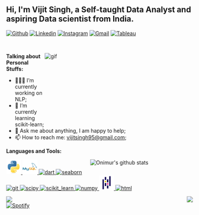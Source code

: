 <!-- Your title -->
## Hi, I'm Vijit Singh, a Self-taught Data Analyst and aspiring Data scientist from India.

<!-- Your badges
You can use the website to generate badges: https://shields.io/
-->

[![Github](https://img.shields.io/badge/-Github-000?style=flat&logo=Github&logoColor=white)](https://github.com/Viz-graffito)
[![Linkedin](https://img.shields.io/badge/-LinkedIn-blue?style=flat&logo=Linkedin&logoColor=white)](https://www.linkedin.com/in/vijit-singh-561162219/)
[![Instagram](https://img.shields.io/badge/-Instagram-c13584?style=flat&labelColor=c13584&logo=instagram&logoColor=white)](https://www.instagram.com/vizz_graffito/)
[![Gmail](https://img.shields.io/badge/-Gmail-c14438?style=flat&logo=Gmail&logoColor=white)](vijit:vijitsingh95@gmail.com)
[![Tableau](https://img.shields.io/badge/-Tableau-3871c1?style=flat&logo=Tableau&logoColor=white)](vijit:https://public.tableau.com/app/profile/vijit.singh8031)

&nbsp;

<!-- Any image aligned to the right. Beware the width -->
<img width="400" height="200" align="right" alt="gif" src="https://user-images.githubusercontent.com/90683408/146691147-a77dd417-bc26-4a49-baf9-0312d0d63ee6.gif" />
<!-- Talking about you -->

**Talking about Personal Stuffs:**



- 👨🏽‍💻 I’m currently working on NLP;
- 🌱 I’m currently learning scikit-learn; 
- 💬 Ask me about anything, I am happy to help;
- 📫 How to reach me: vijitsingh95@gmail.com;

**Languages and Tools:** 

<!-- Your github readme stats
You can use this api: https://github.com/anuraghazra/github-readme-stats
-->
<p>
  <a href="https://github.com/viz-graffito/handle-path-oz">
    <img width="55%" align="right" alt="Onimur's github stats" src="https://github-readme-stats.vercel.app/api?username=viz-graffito&show_icons=true&hide_border=true&theme=dark" />
  </a>

  <!-- Your languages and tools. Be careful with the alignment. 
  You can use this sites to get logos: https://www.vectorlogo.zone or https://simpleicons.org/
  -->
  <a href="https://www.python.org" target="_blank" rel="noreferrer"> 
  <img src="https://raw.githubusercontent.com/devicons/devicon/master/icons/python/python-original.svg" alt="php" width="40" height="40"/> 
  </a> <a href="https://www.mysql.com/" target="_blank" rel="noreferrer"> 
  <img src="https://raw.githubusercontent.com/devicons/devicon/master/icons/mysql/mysql-original-wordmark.svg" alt="mysql" width="40" height="40"/> 
  </a> <a href="https://www.tableau.com/" target="_blank" rel="noreferrer"> 
  <img src="https://github.com/gilbarbara/logos/blob/master/logos/tableau-icon.svg" alt="dart" width="40" height="40"/> 
  </a> <a href="https://seaborn.pydata.org/" target="_blank" rel="noreferrer"> 
  <img src="https://seaborn.pydata.org/_images/logo-mark-lightbg.svg" alt="seaborn" width="40" height="40"/>
  </a> <a href="https://git-scm.com/" target="_blank" rel="noreferrer"> 
  <img src="https://www.vectorlogo.zone/logos/git-scm/git-scm-icon.svg" alt="git" width="40" height="40"/> </a> 
  <a href="https://scipy.org/" target="_blank" rel="noreferrer"> 
  <img src="https://github.com/valohai/ml-logos/blob/master/scipy.svg" alt="scipy" width="40" height="40"/> 
  </a> <a href="https://scikit-learn.org/" target="_blank" rel="noreferrer"> 
  <img src="https://upload.wikimedia.org/wikipedia/commons/0/05/Scikit_learn_logo_small.svg" alt="scikit_learn" width="40" height="40"/> 
  </a> <a href="https://numpy.org/" target="_blank" rel="noreferrer">
  <img src="https://www.vectorlogo.zone/logos/numpy/numpy-icon.svg" alt="numpy" width="40" height="40"/> 
  </a> <a href="https://pandas.pydata.org/" target="_blank" rel="noreferrer">
  <img src="https://github.com/devicons/devicon/blob/master/icons/pandas/pandas-original.svg" alt="pandas" width="40" height="40"/> 
  </a> <a href="https://html.com/" target="_blank" rel="noreferrer"> 
  <img src="https://www.vectorlogo.zone/logos/w3_html5/w3_html5-icon.svg" alt="html" width="40" height="40"/>
  
</p>

<!-- Your hits or visitors
site: http://hits.dwyl.com or https://visitor-badge.glitch.me
Both apis are in trouble due to the number of requests, if you know any other to register visitors, great
-->

<!-- Its main projects -->
<p 
  <a href="https://github.com/Viz-graffito/Students_Exams_EDA">
    <img width="455" align="left" src="https://github-readme-stats.vercel.app/api/pin/?username=Viz-graffito&repo=Students_Exams_EDA&theme=dark&show_icons=true" />
  </a>
<p
  <a href="https://github.com/Viz-graffito/Steam_Nov_Dataset_EDA">
    <img align="right" src="https://github-readme-stats.vercel.app/api/pin/?username=Viz-graffito&repo=Steam_Nov_Dataset_EDA&theme=dark&show_icons=true" />
  </a>
</p>

[![Spotify](https://novatorem-mu-two.vercel.app/api/spotify)](https://www.spotify.com/us/account/overview/)
<!-- This readme was created by Murillo Comino - https://github.com/onimur -->
